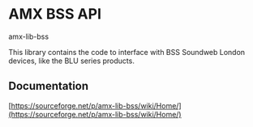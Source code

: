 # AMX BSS API

amx-lib-bss

This library contains the code to interface with BSS Soundweb London devices, like the BLU series products.

## Documentation

[https://sourceforge.net/p/amx-lib-bss/wiki/Home/](https://sourceforge.net/p/amx-lib-bss/wiki/Home/)
